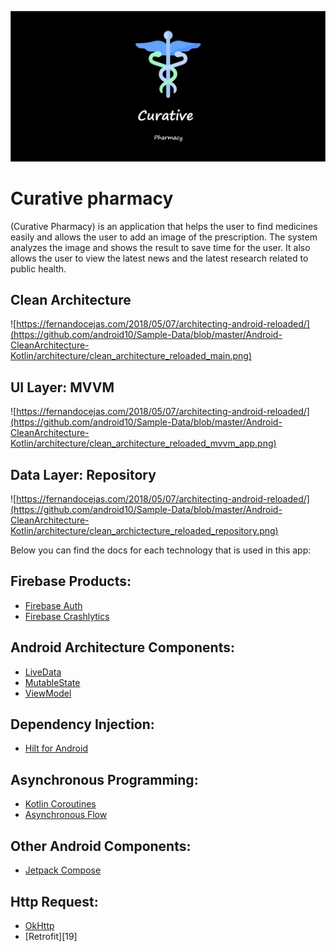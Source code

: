 ![banner](https://github.com/mahmoud947/smart_pharmacy/blob/main/app/src/main/res/drawable-v24/panner.jpg)

# Curative pharmacy

(Curative Pharmacy) is an application that helps the user to find medicines easily and allows the user to add an image of the prescription. The system analyzes the image and shows the result to save time for the user. It also allows the user to view the latest news and the latest research related to public health.

## Clean Architecture

![https://fernandocejas.com/2018/05/07/architecting-android-reloaded/](https://github.com/android10/Sample-Data/blob/master/Android-CleanArchitecture-Kotlin/architecture/clean_architecture_reloaded_main.png)

## UI Layer: MVVM

![https://fernandocejas.com/2018/05/07/architecting-android-reloaded/](https://github.com/android10/Sample-Data/blob/master/Android-CleanArchitecture-Kotlin/architecture/clean_architecture_reloaded_mvvm_app.png)

## Data Layer: Repository

![https://fernandocejas.com/2018/05/07/architecting-android-reloaded/](https://github.com/android10/Sample-Data/blob/master/Android-CleanArchitecture-Kotlin/architecture/clean_archictecture_reloaded_repository.png)

Below you can find the docs for each technology that is used in this app:

## Firebase Products:

- [Firebase Auth][12]
- [Firebase Crashlytics][14]

## Android Architecture Components:

- [LiveData][4]
- [MutableState][17]
- [ViewModel][5]

## Dependency Injection:

- [Hilt for Android][6]

## Asynchronous Programming:

- [Kotlin Coroutines][7]
- [Asynchronous Flow][8]

## Other Android Components:

- [Jetpack Compose][9]

## Http Request:

- [OkHttp][18]
- [Retrofit][19]

[1]: https://kotlinlang.org/
[2]: https://firebase.google.com/docs/firestore
[3]: https://developer.android.com/topic/libraries/architecture
[4]: https://developer.android.com/topic/libraries/architecture/livedata
[5]: https://developer.android.com/topic/libraries/architecture/viewmodel
[6]: https://developer.android.com/training/dependency-injection/hilt-android
[7]: https://kotlinlang.org/docs/coroutines-overview.html
[8]: https://kotlinlang.org/docs/flow.html
[9]: https://developer.android.com/jetpack/compose
[10]: https://medium.com/firebase-tips-tricks/how-to-make-a-clean-architecture-android-app-using-mvvm-firestore-and-jetpack-compose-abdb5e02a2d8
[11]: https://firebase.google.com/docs/android/setup
[12]: https://firebase.google.com/docs/auth
[13]: https://firebase.google.com/docs/storage
[14]: https://firebase.google.com/docs/crashlytics
[15]: https://firebase.google.com/docs/perf-mon
[16]: https://firebase.google.com/docs/analytics
[17]: https://developer.android.com/reference/kotlin/androidx/compose/runtime/MutableState
[18]: https://square.github.io/okhttp/
[17]: https://square.github.io/retrofit/
